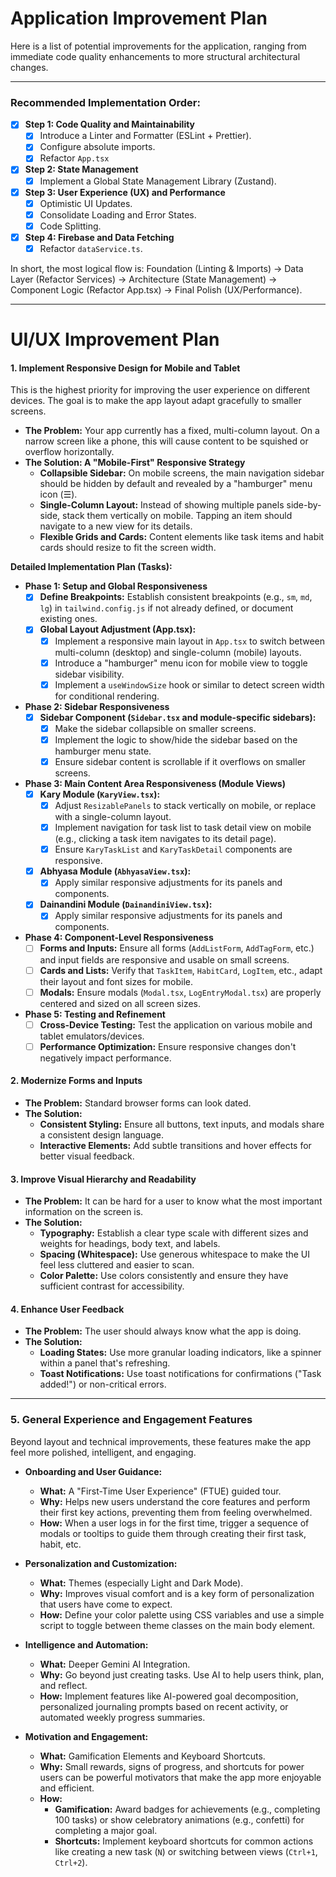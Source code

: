 # Application Improvement Plan

Here is a list of potential improvements for the application, ranging from immediate code quality enhancements to more structural architectural changes.

---

### Recommended Implementation Order:

- [x] **Step 1: Code Quality and Maintainability**
  - [x] Introduce a Linter and Formatter (ESLint + Prettier).
  - [x] Configure absolute imports.
  - [x] Refactor `App.tsx`

- [x] **Step 2: State Management**
  - [x] Implement a Global State Management Library (Zustand).

- [x] **Step 3: User Experience (UX) and Performance**
  - [x] Optimistic UI Updates.
  - [x] Consolidate Loading and Error States.
  - [x] Code Splitting.

- [x] **Step 4: Firebase and Data Fetching**
  - [x] Refactor `dataService.ts`.

In short, the most logical flow is:
Foundation (Linting & Imports) -> Data Layer (Refactor Services) -> Architecture (State Management) -> Component Logic (Refactor App.tsx) -> Final Polish (UX/Performance).

---

# UI/UX Improvement Plan

#### 1. Implement Responsive Design for Mobile and Tablet

This is the highest priority for improving the user experience on different devices. The goal is to make the app layout adapt gracefully to smaller screens.

*   **The Problem:** Your app currently has a fixed, multi-column layout. On a narrow screen like a phone, this will cause content to be squished or overflow horizontally.
*   **The Solution: A "Mobile-First" Responsive Strategy**
    *   **Collapsible Sidebar:** On mobile screens, the main navigation sidebar should be hidden by default and revealed by a "hamburger" menu icon (☰).
    *   **Single-Column Layout:** Instead of showing multiple panels side-by-side, stack them vertically on mobile. Tapping an item should navigate to a new view for its details.
    *   **Flexible Grids and Cards:** Content elements like task items and habit cards should resize to fit the screen width.

**Detailed Implementation Plan (Tasks):**

*   **Phase 1: Setup and Global Responsiveness**
    *   [x] **Define Breakpoints:** Establish consistent breakpoints (e.g., `sm`, `md`, `lg`) in `tailwind.config.js` if not already defined, or document existing ones.
    *   [x] **Global Layout Adjustment (App.tsx):**
        *   [x] Implement a responsive main layout in `App.tsx` to switch between multi-column (desktop) and single-column (mobile) layouts.
        *   [x] Introduce a "hamburger" menu icon for mobile view to toggle sidebar visibility.
        *   [x] Implement a `useWindowSize` hook or similar to detect screen width for conditional rendering.
*   **Phase 2: Sidebar Responsiveness**
    *   [x] **Sidebar Component (`Sidebar.tsx` and module-specific sidebars):**
        *   [x] Make the sidebar collapsible on smaller screens.
        *   [x] Implement the logic to show/hide the sidebar based on the hamburger menu state.
        *   [x] Ensure sidebar content is scrollable if it overflows on smaller screens.
*   **Phase 3: Main Content Area Responsiveness (Module Views)**
    *   [x] **Kary Module (`KaryView.tsx`):**
        *   [x] Adjust `ResizablePanels` to stack vertically on mobile, or replace with a single-column layout.
        *   [x] Implement navigation for task list to task detail view on mobile (e.g., clicking a task item navigates to its detail page).
        *   [x] Ensure `KaryTaskList` and `KaryTaskDetail` components are responsive.
    *   [x] **Abhyasa Module (`AbhyasaView.tsx`):**
        *   [x] Apply similar responsive adjustments for its panels and components.
    *   [x] **Dainandini Module (`DainandiniView.tsx`):**
        *   [x] Apply similar responsive adjustments for its panels and components.
*   **Phase 4: Component-Level Responsiveness**
    *   [ ] **Forms and Inputs:** Ensure all forms (`AddListForm`, `AddTagForm`, etc.) and input fields are responsive and usable on small screens.
    *   [ ] **Cards and Lists:** Verify that `TaskItem`, `HabitCard`, `LogItem`, etc., adapt their layout and font sizes for mobile.
    *   [ ] **Modals:** Ensure modals (`Modal.tsx`, `LogEntryModal.tsx`) are properly centered and sized on all screen sizes.
*   **Phase 5: Testing and Refinement**
    *   [ ] **Cross-Device Testing:** Test the application on various mobile and tablet emulators/devices.
    *   [ ] **Performance Optimization:** Ensure responsive changes don't negatively impact performance.

#### 2. Modernize Forms and Inputs

*   **The Problem:** Standard browser forms can look dated.
*   **The Solution:**
    *   **Consistent Styling:** Ensure all buttons, text inputs, and modals share a consistent design language.
    *   **Interactive Elements:** Add subtle transitions and hover effects for better visual feedback.

#### 3. Improve Visual Hierarchy and Readability

*   **The Problem:** It can be hard for a user to know what the most important information on the screen is.
*   **The Solution:**
    *   **Typography:** Establish a clear type scale with different sizes and weights for headings, body text, and labels.
    *   **Spacing (Whitespace):** Use generous whitespace to make the UI feel less cluttered and easier to scan.
    *   **Color Palette:** Use colors consistently and ensure they have sufficient contrast for accessibility.

#### 4. Enhance User Feedback

*   **The Problem:** The user should always know what the app is doing.
*   **The Solution:**
    *   **Loading States:** Use more granular loading indicators, like a spinner within a panel that's refreshing.
    *   **Toast Notifications:** Use toast notifications for confirmations ("Task added!") or non-critical errors.

---

### 5. General Experience and Engagement Features

Beyond layout and technical improvements, these features make the app feel more polished, intelligent, and engaging.

*   **Onboarding and User Guidance:**
    *   **What:** A "First-Time User Experience" (FTUE) guided tour.
    *   **Why:** Helps new users understand the core features and perform their first key actions, preventing them from feeling overwhelmed.
    *   **How:** When a user logs in for the first time, trigger a sequence of modals or tooltips to guide them through creating their first task, habit, etc.

*   **Personalization and Customization:**
    *   **What:** Themes (especially Light and Dark Mode).
    *   **Why:** Improves visual comfort and is a key form of personalization that users have come to expect.
    *   **How:** Define your color palette using CSS variables and use a simple script to toggle between theme classes on the main body element.

*   **Intelligence and Automation:**
    *   **What:** Deeper Gemini AI Integration.
    *   **Why:** Go beyond just creating tasks. Use AI to help users think, plan, and reflect.
    *   **How:** Implement features like AI-powered goal decomposition, personalized journaling prompts based on recent activity, or automated weekly progress summaries.

*   **Motivation and Engagement:**
    *   **What:** Gamification Elements and Keyboard Shortcuts.
    *   **Why:** Small rewards, signs of progress, and shortcuts for power users can be powerful motivators that make the app more enjoyable and efficient.
    *   **How:**
        *   **Gamification:** Award badges for achievements (e.g., completing 100 tasks) or show celebratory animations (e.g., confetti) for completing a major goal.
        *   **Shortcuts:** Implement keyboard shortcuts for common actions like creating a new task (`N`) or switching between views (`Ctrl+1`, `Ctrl+2`).